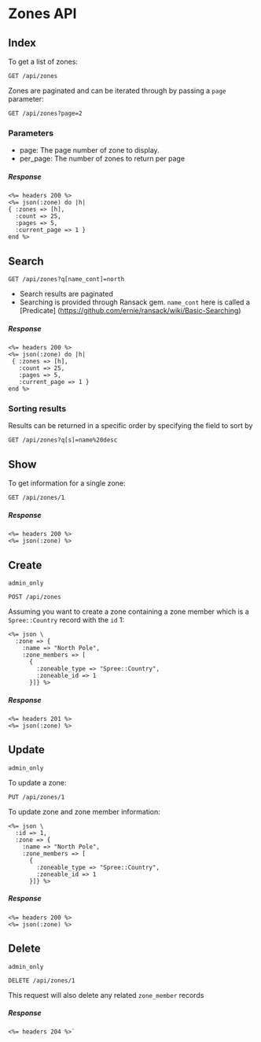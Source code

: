 # Zones API

## Index
To get a list of zones:
```
GET /api/zones
```
Zones are paginated and can be iterated through by passing a `page` parameter:
```
GET /api/zones?page=2
```

### Parameters
* page: The page number of zone to display.
* per_page: The number of zones to return per page

##### Response
```
<%= headers 200 %>
<%= json(:zone) do |h|
{ :zones => [h],
  :count => 25,
  :pages => 5,
  :current_page => 1 }
end %>
```

## Search
```
GET /api/zones?q[name_cont]=north
```
* Search results are paginated
* Searching is provided through Ransack gem. `name_cont` here is called a [Predicate]
(https://github.com/ernie/ransack/wiki/Basic-Searching)

##### Response
```
<%= headers 200 %>
<%= json(:zone) do |h|
 { :zones => [h],
   :count => 25,
   :pages => 5,
   :current_page => 1 }
end %>
```

### Sorting results
Results can be returned in a specific order by specifying the field to sort by
```
GET /api/zones?q[s]=name%20desc
```

## Show
To get information for a single zone:
```
GET /api/zones/1
```

##### Response
```
<%= headers 200 %>
<%= json(:zone) %>
```

## Create
`admin_only`
```
POST /api/zones
```
Assuming you want to create a zone containing a zone member which is a `Spree::Country` record
with the `id` 1:
```
<%= json \
  :zone => {
    :name => "North Pole",
    :zone_members => [
      {
        :zoneable_type => "Spree::Country",
        :zoneable_id => 1
      }]} %>
```

##### Response
```
<%= headers 201 %>
<%= json(:zone) %>
```

## Update
`admin_only`

To update a zone:
```
PUT /api/zones/1
```
To update zone and zone member information:
```
<%= json \
  :id => 1,
  :zone => {
    :name => "North Pole",
    :zone_members => [
      {
        :zoneable_type => "Spree::Country",
        :zoneable_id => 1
      }]} %>
```

##### Response
```
<%= headers 200 %>
<%= json(:zone) %>
```

## Delete
`admin_only`
```
DELETE /api/zones/1
```
This request will also delete any related `zone_member` records

##### Response
```
<%= headers 204 %>`
